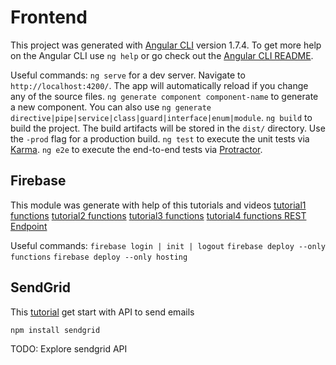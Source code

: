 # Frontend
This project was generated with [Angular CLI](https://github.com/angular/angular-cli) version 1.7.4.
To get more help on the Angular CLI use `ng help` or go check out the [Angular CLI README](https://github.com/angular/angular-cli/blob/master/README.md).

Useful commands:
`ng serve` for a dev server. Navigate to `http://localhost:4200/`. The app will automatically reload if you change any of the source files.
`ng generate component component-name` to generate a new component. You can also use `ng generate directive|pipe|service|class|guard|interface|enum|module`.
`ng build` to build the project. The build artifacts will be stored in the `dist/` directory. Use the `-prod` flag for a production build.
`ng test` to execute the unit tests via [Karma](https://karma-runner.github.io).
`ng e2e` to execute the end-to-end tests via [Protractor](http://www.protractortest.org/).

## Firebase

This module was generate with help of this tutorials and videos 
[tutorial1 functions](https://angularfirebase.com/lessons/angular4-transactional-email-with-cloud-functions-and-sendgrid/)
[tutorial2 functions](https://angularfirebase.com/lessons/sendgrid-v3-nodejs-transactional-email-cloud-function/)
[tutorial3 functions](https://www.youtube.com/watch?v=vi_fuay06TI)
[tutorial4 functions REST Endpoint](https://www.youtube.com/watch?v=qZ1EFnFOGvE)

Useful commands:
`firebase login | init | logout`
`firebase deploy --only functions`
`firebase deploy --only hosting`

## SendGrid

This [tutorial](https://sendgrid.com/docs/for-developers/sending-email/api-getting-started/) get start with API to send emails 

`npm install sendgrid`

TODO:
    Explore sendgrid API
